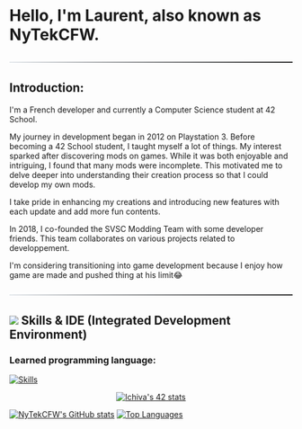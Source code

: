 # Hello, I'm Laurent, also known as NyTekCFW.

![-----------------------------------------------------](https://raw.githubusercontent.com/NyTekCFW/NyTekCFW/master/assets/line.png)

## Introduction:

I'm a French developer and currently a Computer Science student at 42 School.

My journey in development began in 2012 on Playstation 3. Before becoming a 42 School student, I taught myself a lot of things. My interest sparked after discovering mods on games. While it was both enjoyable and intriguing, I found that many mods were incomplete. This motivated me to delve deeper into understanding their creation process so that I could develop my own mods.

I take pride in enhancing my creations and introducing new features with each update and add more fun contents.

In 2018, I co-founded the SVSC Modding Team with some developer friends. This team collaborates on various projects related to developpement.

I'm considering transitioning into game development because I enjoy how game are made and pushed thing at his limit😂

![-----------------------------------------------------](https://raw.githubusercontent.com/NyTekCFW/NyTekCFW/master/assets/line.png)

## <img src="https://media2.giphy.com/media/QssGEmpkyEOhBCb7e1/giphy.gif?cid=ecf05e47a0n3gi1bfqntqmob8g9aid1oyj2wr3ds3mg700bl&rid=giphy.gif" width ="25">              Skills & IDE (Integrated Development Environment)

### Learned programming language:
[![Skills](https://skillicons.dev/icons?i=c,csharp,cpp,shell)](https://skillicons.dev)


<div align=center>
<a href="https://github.com/Coday-meric/badge42"><img src="https://badge42.coday.fr/api/v2/clw0td9ms6629001p41vn0zbmv/stats?cursusId=21&coalitionId=317" alt="lchiva's 42 stats" /></a>

</div>
<div align=left>

[![NyTekCFW's GitHub stats](https://github-readme-stats.vercel.app/api?username=nytekcfw&theme=dark&show_icons=true&line_height=28&count_private=true)](https://github.com/anuraghazra/github-readme-stats) [![Top Languages](https://github-readme-stats.vercel.app/api/top-langs/?username=nytekcfw&theme=dark&langs_count=4&hide_border=false&card_width=370&hide_title=true)](https://github.com/anuraghazra/github-readme-stats)

</div>

